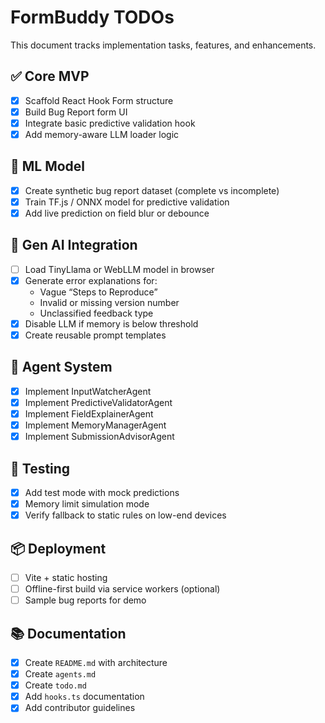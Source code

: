 # FormBuddy TODOs

This document tracks implementation tasks, features, and enhancements.

## ✅ Core MVP

- [x] Scaffold React Hook Form structure
- [x] Build Bug Report form UI
- [x] Integrate basic predictive validation hook
- [x] Add memory-aware LLM loader logic

## 🧠 ML Model

 - [x] Create synthetic bug report dataset (complete vs incomplete)
 - [x] Train TF.js / ONNX model for predictive validation
- [x] Add live prediction on field blur or debounce

## 💬 Gen AI Integration

- [ ] Load TinyLlama or WebLLM model in browser
- [x] Generate error explanations for:
  - Vague “Steps to Reproduce”
  - Invalid or missing version number
  - Unclassified feedback type
- [x] Disable LLM if memory is below threshold
- [x] Create reusable prompt templates

## 🧩 Agent System

 - [x] Implement InputWatcherAgent
 - [x] Implement PredictiveValidatorAgent
 - [x] Implement FieldExplainerAgent
 - [x] Implement MemoryManagerAgent
 - [x] Implement SubmissionAdvisorAgent

## 🧪 Testing

- [x] Add test mode with mock predictions
- [x] Memory limit simulation mode
- [x] Verify fallback to static rules on low-end devices

## 📦 Deployment

- [ ] Vite + static hosting
- [ ] Offline-first build via service workers (optional)
- [ ] Sample bug reports for demo

## 📚 Documentation

- [x] Create `README.md` with architecture
- [x] Create `agents.md`
- [x] Create `todo.md`
 - [x] Add `hooks.ts` documentation
 - [x] Add contributor guidelines
